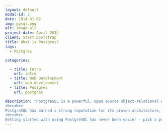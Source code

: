 ```yaml
---
layout: default
modal-id: 2
date: 2014-01-02
img: pgsql.png
alt: image-alt
project-date: April 2014
client: Start Bootstrap
title: What is Postgres?
tags:
  - Postgres

categories: 

  - title: Intro
    url: intro
  - title: Web Development
    url: web-development
  - title: Postgres
    url: postgres

description: "PostgreSQL is a powerful, open source object-relational database system that uses and extends the SQL language combined with many features that safely store and scale the most complicated data workloads. The origins of PostgreSQL date back to 1986 as part of the POSTGRES project at the University of California at Berkeley and has more than 30 years of active development on the core platform.
<br><br>
PostgreSQL has earned a strong reputation for its proven architecture, reliability, data integrity, robust feature set, extensibility, and the dedication of the open source community behind the software to consistently deliver performant and innovative solutions. PostgreSQL runs on all major operating systems, has been ACID-compliant since 2001, and has powerful add-ons such as the popular PostGIS geospatial database extender. It is no surprise that PostgreSQL has become the open source relational database of choice for many people and organisations.
<br><br>
Getting started with using PostgreSQL has never been easier - pick a project you want to build, and let PostgreSQL safely and robustly store your data."
---
```


